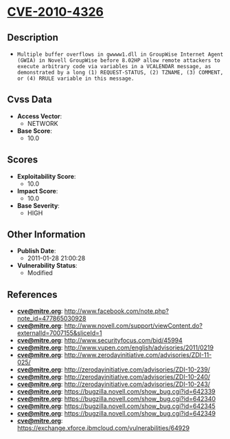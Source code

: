 
# [CVE-2010-4326](https://cve.mitre.org/cgi-bin/cvename.cgi?name=CVE-2010-4326)

## Description

- `Multiple buffer overflows in gwwww1.dll in GroupWise Internet Agent (GWIA) in Novell GroupWise before 8.02HP allow remote attackers to execute arbitrary code via variables in a VCALENDAR message, as demonstrated by a long (1) REQUEST-STATUS, (2) TZNAME, (3) COMMENT, or (4) RRULE variable in this message.`

## Cvss Data

- **Access Vector**:
  - NETWORK
- **Base Score**:
  - 10.0

## Scores

- **Exploitability Score**:
  - 10.0
- **Impact Score**:
  - 10.0
- **Base Severity**:
  - HIGH

## Other Information

- **Publish Date**:
  - 2011-01-28 21:00:28
- **Vulnerability Status**:
  - Modified

## References

- **cve@mitre.org**: http://www.facebook.com/note.php?note_id=477865030928
- **cve@mitre.org**: http://www.novell.com/support/viewContent.do?externalId=7007155&sliceId=1
- **cve@mitre.org**: http://www.securityfocus.com/bid/45994
- **cve@mitre.org**: http://www.vupen.com/english/advisories/2011/0219
- **cve@mitre.org**: http://www.zerodayinitiative.com/advisories/ZDI-11-025/
- **cve@mitre.org**: http://zerodayinitiative.com/advisories/ZDI-10-239/
- **cve@mitre.org**: http://zerodayinitiative.com/advisories/ZDI-10-240/
- **cve@mitre.org**: http://zerodayinitiative.com/advisories/ZDI-10-243/
- **cve@mitre.org**: https://bugzilla.novell.com/show_bug.cgi?id=642339
- **cve@mitre.org**: https://bugzilla.novell.com/show_bug.cgi?id=642340
- **cve@mitre.org**: https://bugzilla.novell.com/show_bug.cgi?id=642345
- **cve@mitre.org**: https://bugzilla.novell.com/show_bug.cgi?id=642349
- **cve@mitre.org**: https://exchange.xforce.ibmcloud.com/vulnerabilities/64929
